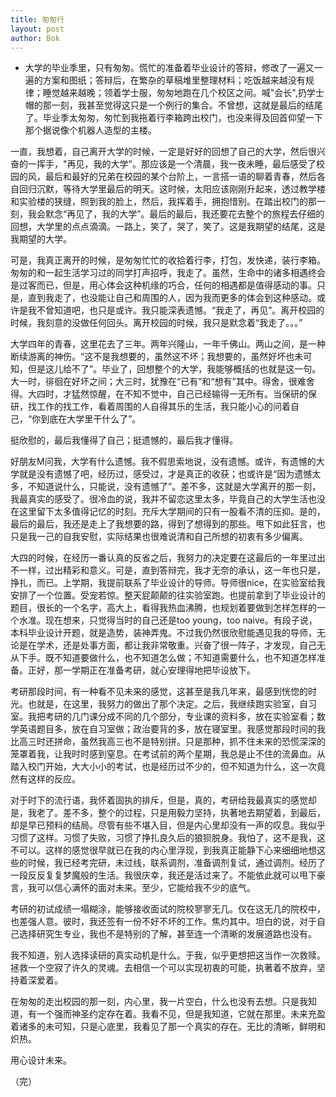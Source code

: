 ```yaml
---
title: 匆匆行
layout: post
author: Bok
---
```


- 大学的毕业季里，只有匆匆。慌忙的准备着毕业设计的答辩，修改了一遍又一遍的方案和图纸；答辩后，在繁杂的草稿堆里整理材料；吃饭越来越没有规律；睡觉越来越晚；领着学士服，匆匆地跑在几个校区之间。喊"会长",扔学士帽的那一刻，我甚至觉得这只是一个例行的集合。不曾想，这就是最后的结尾了。毕业季太匆匆，匆忙到我拖着行李箱跨出校门，也没来得及回首仰望一下那个据说像个机器人造型的主楼。

一直，我想着，自己离开大学的时候，一定是好好的回想了自己的大学，然后很兴奋的一挥手，"再见，我的大学"。那应该是一个清晨，我一夜未睡，最后感受了校园的风，最后和最好的兄弟在校园的某个台阶上，一言搭一语的聊着青春，然后各自回归沉默，等待大学里最后的明天。这时候，太阳应该刚刚升起来，透过教学楼和实验楼的狭缝，照到我的脸上，然后，我挥着手，拥抱惜别。在踏出校门的那一刻，我会默念“再见了，我的大学”。最后的最后，我还要花去整个的旅程去仔细的回想，大学里的点点滴滴。一路上，笑了，哭了，笑了。这是我期望的结尾，这是我期望的大学。

可是，我真正离开的时候，是匆匆忙忙的收拾着行李，打包，发快递，装行李箱。匆匆的和一起生活学习过的同学打声招呼，我走了。虽然，生命中的诸多相遇终会是过客而已，但是，用心体会这种机缘的巧合，任何的相遇都是值得感动的事。只是，直到我走了，也没能让自己和周围的人，因为我而更多的体会到这种感动。或许是我不曾知道吧，也只是或许。我只能深表遗憾。“我走了，再见”。离开校园的时候，我刻意的没做任何回头。离开校园的时候，我只是默念着“我走了。。。”

大学四年的青春，这里花去了三年。两年兴隆山，一年千佛山。两山之间，是一种断续游离的神伤。“这不是我想要的，虽然这不坏；我想要的，虽然好坏也未可知，但是这儿给不了”。毕业了，回想整个的大学，我能够概括的也就是这一句。大一时，徘徊在好坏之间；大三时，犹豫在“已有”和“想有”其中。得舍，很难舍得。大四时，才猛然惊醒，在不知不觉中，自己已经输得一无所有。当保研的保研，找工作的找工作，看着周围的人自得其乐的生活，我只能小心的问着自己，“你到底在大学里干什么了”。

挺欣慰的，最后我懂得了自己；挺遗憾的，最后我才懂得。

好朋友M问我，大学有什么遗憾。我不假思索地说，没有遗憾。或许，有遗憾的大学就是没有遗憾了吧，经历过，感受过，才是真正的收获；也或许是“因为遗憾太多，不知道说什么，只能说，没有遗憾了”。差不多，这就是大学离开的那一刻，我最真实的感受了。很冷血的说，我并不留恋这里太多，毕竟自己的大学生活也没在这里留下太多值得记忆的时刻。充斥大学期间的只有一股看不清的压抑。是的，最后的最后，我还是走上了我想要的路，得到了想得到的那些。甩下如此狂言，也只是我一己的自我安慰，实际结果也很难说清和自己所想的初衷有多少偏离。

大四的时候，在经历一番认真的反省之后，我努力的决定要在这最后的一年里过出不一样，过出精彩和意义。可是，直到答辩完，我才无奈的承认，这一年也只是，挣扎，而已。上学期，我提前联系了毕业设计的导师。导师很nice，在实验室给我安排了一个位置。受宠若惊。整天屁颠颠的往实验室跑。也提前拿到了毕业设计的题目，很长的一个名字，高大上，看得我热血沸腾，也规划着要做到怎样怎样的一个水准。现在想来，只觉得当时的自己还是too young，too naive。有段子说，本科毕业设计开题，就是造势，装神弄鬼。不过我仍然很欣慰能遇见我的导师，无论是在学术，还是处事方面，都让我非常敬重。兴奋了很一阵子，才发现，自己无从下手。既不知道要做什么，也不知道怎么做；不知道需要什么，也不知道怎样准备。正好，那一学期正在准备考研，就心安理得地把毕设放下。

考研那段时间，有一种看不见未来的感觉，这甚至是我几年来，最感到恍惚的时光。也就是，在这里，我努力的做出了那个决定。之后，我继续跑实验室，自习室。我把考研的几门课分成不同的几个部分，专业课的资料多，放在实验室看；数学英语题目多，放在自习室做；政治要背的多，放在寝室里。我感觉那段时间的我比高三时还拼命，虽然我高三也不是特别拼。只是那种，抓不住未来的恐慌深深的笼罩着我，让我时时感到窒息。在考试前的两个星期，我总是止不住的流鼻血。从踏入校门开始，大大小小的考试，也是经历过不少的，但不知道为什么，这一次竟然有这样的反应。

对于时下的流行语，我怀着固执的排斥，但是，真的，考研给我最真实的感觉却是，我老了。差不多，整个的过程，只是用毅力坚持，执著地去期望着，到最后，却是早已预料的结局。尽管有些不堪入目，但是内心里却没有一声的叹息。我似乎习惯了这样。习惯了失败，习惯了挣扎良久后的狼狈脱身。我怕了，这不是我，这不可以。这样的感觉很早就已在我的内心里浮现，到我真正能静下心来细细地想这些的时候，我已经考完研，未过线，联系调剂，准备调剂复试，通过调剂。经历了一段反反复复梦魔般的生活。我很庆幸，我还是活过来了。不能依此就可以甩下豪言，我可以信心满怀的面对未来。至少，它能给我不少的底气。

考研的初试成绩一塌糊涂，能够接收面试的院校寥寥无几。仅在这无几的院校中，也差强人意。彼时，我还签有一份不好不坏的工作。焦灼其中。坦白的说，对于自己选择研究生专业，我也不是特别的了解，甚至连一个清晰的发展道路也没有。

我不知道，别人选择读研的真实动机是什么。于我，似乎更想把这当作一次救赎。拯救一个空寂了许久的灵魂。去相信一个可以实现初衷的可能，执著着不放弃，坚持着深爱着。

在匆匆的走出校园的那一刻，内心里，我一片空白，什么也没有去想。只是我知道，有一个强而神圣约定存在着。我看不见，但是我知道，它就在那里。未来充盈着诸多的未可知，只是心底里，我看见了那一个真实的存在。无比的清晰，鲜明和炽热。

用心设计未来。

（完）

